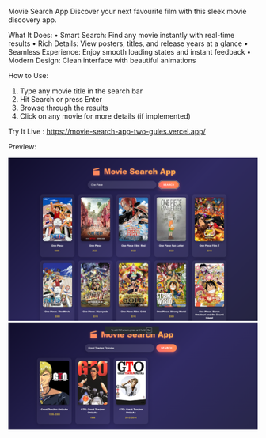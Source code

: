 Movie Search App
Discover your next favourite film with this sleek movie discovery app.


 What It Does: 
•	Smart Search: Find any movie instantly with real-time results
•	Rich Details: View posters, titles, and release years at a glance
•	Seamless Experience: Enjoy smooth loading states and instant feedback
•	Modern Design: Clean interface with beautiful animations


 How to Use: 
1.	Type any movie title in the search bar
2.	Hit Search or press Enter
3.	Browse through the results
4.	Click on any movie for more details (if implemented)



 Try It Live  :
https://movie-search-app-two-gules.vercel.app/

Preview: 

![screenshot1](assets/ss1.png)
![screenshot2](assets/ss2.png)

